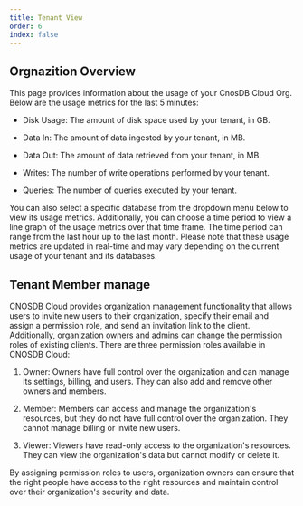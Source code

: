 ```yaml
---
title: Tenant View
order: 6
index: false
---
```



## Orgnazition Overview

This page provides information about the usage of your CnosDB Cloud Org. Below are the usage metrics for the last 5 minutes:

- Disk Usage: The amount of disk space used by your tenant, in GB.

- Data In: The amount of data ingested by your tenant, in MB.

- Data Out: The amount of data retrieved from your tenant, in MB.

- Writes: The number of write operations performed by your tenant.

- Queries: The number of queries executed by your tenant.

You can also select a specific database from the dropdown menu below to view its usage metrics. Additionally, you can choose a time period to view a line graph of the usage metrics over that time frame. The time period can range from the last hour up to the last month.
Please note that these usage metrics are updated in real-time and may vary depending on the current usage of your tenant and its databases.

## Tenant Member manage

CNOSDB Cloud provides organization management functionality that allows users to invite new users to their organization, specify their email and assign a permission role, and send an invitation link to the client. Additionally, organization owners and admins can change the permission roles of existing clients.
There are three permission roles available in CNOSDB Cloud:

1. Owner: Owners have full control over the organization and can manage its settings, billing, and users. They can also add and remove other owners and members.

2. Member: Members can access and manage the organization's resources, but they do not have full control over the organization. They cannot manage billing or invite new users.

3. Viewer: Viewers have read-only access to the organization's resources. They can view the organization's data but cannot modify or delete it.

By assigning permission roles to users, organization owners can ensure that the right people have access to the right resources and maintain control over their organization's security and data.